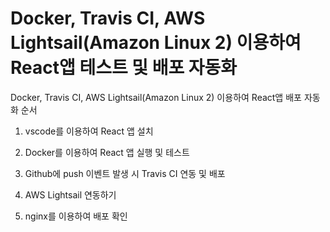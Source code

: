 # Docker, Travis CI, AWS Lightsail(Amazon Linux 2) 이용하여 React앱 테스트 및 배포 자동화

Docker, Travis CI, AWS Lightsail(Amazon Linux 2) 이용하여 React앱 배포 자동화 순서

1. vscode를 이용하여 React 앱 설치

2. Docker를 이용하여 React 앱 실행 및 테스트

3. Github에 push 이벤트 발생 시 Travis CI 연동 및 배포

4. AWS Lightsail 연동하기

5. nginx를 이용하여 배포 확인
